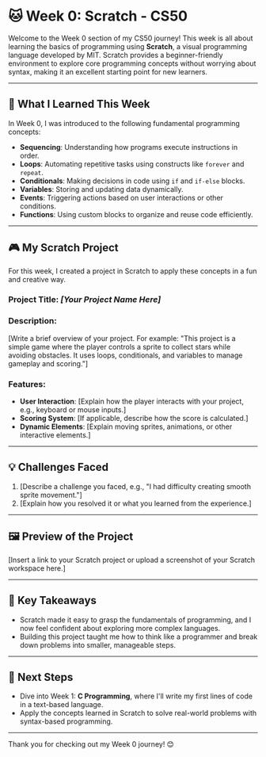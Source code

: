 # 🐱 Week 0: Scratch - CS50

Welcome to the Week 0 section of my CS50 journey! This week is all about learning the basics of programming using **Scratch**, a visual programming language developed by MIT. Scratch provides a beginner-friendly environment to explore core programming concepts without worrying about syntax, making it an excellent starting point for new learners.

---

## 🌟 What I Learned This Week

In Week 0, I was introduced to the following fundamental programming concepts:
- **Sequencing**: Understanding how programs execute instructions in order.
- **Loops**: Automating repetitive tasks using constructs like `forever` and `repeat`.
- **Conditionals**: Making decisions in code using `if` and `if-else` blocks.
- **Variables**: Storing and updating data dynamically.
- **Events**: Triggering actions based on user interactions or other conditions.
- **Functions**: Using custom blocks to organize and reuse code efficiently.

---

## 🎮 My Scratch Project

For this week, I created a project in Scratch to apply these concepts in a fun and creative way.

### **Project Title**: *[Your Project Name Here]*

### **Description**:
[Write a brief overview of your project. For example: "This project is a simple game where the player controls a sprite to collect stars while avoiding obstacles. It uses loops, conditionals, and variables to manage gameplay and scoring."]

### **Features**:
- **User Interaction**: [Explain how the player interacts with your project, e.g., keyboard or mouse inputs.]
- **Scoring System**: [If applicable, describe how the score is calculated.]
- **Dynamic Elements**: [Explain moving sprites, animations, or other interactive elements.]

---

## 💡 Challenges Faced

1. [Describe a challenge you faced, e.g., "I had difficulty creating smooth sprite movement."]
2. [Explain how you resolved it or what you learned from the experience.]

---

## 🖼️ Preview of the Project

[Insert a link to your Scratch project or upload a screenshot of your Scratch workspace here.]

---

## 🌟 Key Takeaways

- Scratch made it easy to grasp the fundamentals of programming, and I now feel confident about exploring more complex languages.
- Building this project taught me how to think like a programmer and break down problems into smaller, manageable steps.

---

## 🚀 Next Steps

- Dive into Week 1: **C Programming**, where I'll write my first lines of code in a text-based language.
- Apply the concepts learned in Scratch to solve real-world problems with syntax-based programming.

---

Thank you for checking out my Week 0 journey! 😊
